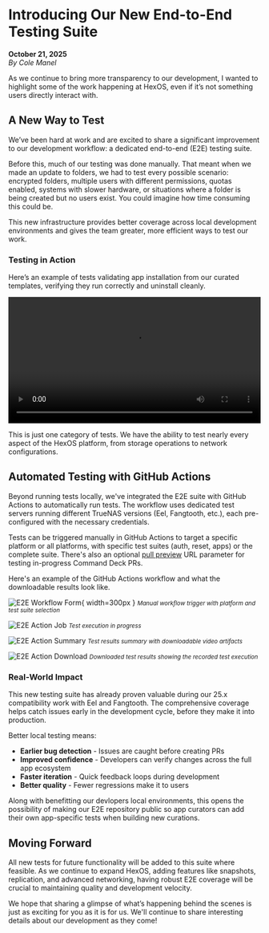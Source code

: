 # Introducing Our New End-to-End Testing Suite

**October 21, 2025**  
*By Cole Manel*

As we continue to bring more transparency to our development, I wanted to highlight some of the work happening at HexOS, even if it’s not something users directly interact with.

## A New Way to Test

We’ve been hard at work and are excited to share a significant improvement to our development workflow: a dedicated end-to-end (E2E) testing suite.  

Before this, much of our testing was done manually. That meant when we made an update to folders, we had to test every possible scenario: encrypted folders, multiple users with different permissions, quotas enabled, systems with slower hardware, or situations where a folder is being created but no users exist. You could imagine how time consuming this could be.  

This new infrastructure provides better coverage across local development environments and gives the team greater, more efficient ways to test our work. 

### Testing in Action

Here’s an example of tests validating app installation from our curated templates, verifying they run correctly and uninstall cleanly.  

<video controls style="width: 100%; max-width: 800px;">
  <source src="/assets/videos/e2e-install-test.mov" type="video/mp4">
  Your browser does not support the video tag.
</video>

This is just one category of tests.
We have the ability to test nearly every aspect of the HexOS platform, from storage operations to network configurations.

## Automated Testing with GitHub Actions

Beyond running tests locally, we've integrated the E2E suite with GitHub Actions to automatically run tests. The workflow uses dedicated test servers running different TrueNAS versions (Eel, Fangtooth, etc.), each pre-configured with the necessary credentials.

Tests can be triggered manually in GitHub Actions to target a specific platform or all platforms, with specific test suites (auth, reset, apps) or the complete suite. There's also an optional [pull preview](/community/how-to-contribute/#preview-your-changes-with-pullpreview) URL parameter for testing in-progress Command Deck PRs.

Here's an example of the GitHub Actions workflow and what the downloadable results look like.

![E2E Workflow Form](/assets/screenshots/e2e-workflow-form.png){ width=300px }
<small>*Manual workflow trigger with platform and test suite selection*</small>

![E2E Action Job](/assets/screenshots/e2e-action-job.png)
<small>*Test execution in progress*</small>

![E2E Action Summary](/assets/screenshots/e2e-action-summary.png)
<small>*Test results summary with downloadable video artifacts*</small>

![E2E Action Download](/assets/screenshots/e2e-action-download.png)
<small>*Downloaded test results showing the recorded test execution*</small>

### Real-World Impact

This new testing suite has already proven valuable during our 25.x compatibility work with Eel and Fangtooth. The comprehensive coverage helps catch issues early in the development cycle, before they make it into production.

Better local testing means:
- **Earlier bug detection** - Issues are caught before creating PRs  
- **Improved confidence** - Developers can verify changes across the full app ecosystem  
- **Faster iteration** - Quick feedback loops during development  
- **Better quality** - Fewer regressions make it to users  

Along with benefitting our devlopers local environments, this opens the possibility of making our E2E repository public so app curators can add their own app-specific tests when building new curations.

## Moving Forward

All new tests for future functionality will be added to this suite where feasible. As we continue to expand HexOS, adding features like snapshots, replication, and advanced networking, having robust E2E coverage will be crucial to maintaining quality and development velocity.

We hope that sharing a glimpse of what’s happening behind the scenes is just as exciting for you as it is for us. We'll continue to share interesting details about our development as they come!

